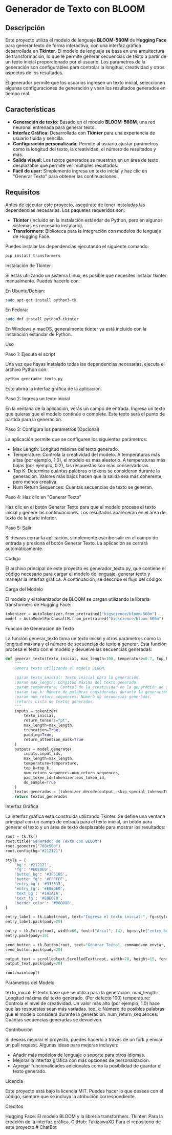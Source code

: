 # Generador de Texto con BLOOM

## Descripción

Este proyecto utiliza el modelo de lenguaje **BLOOM-560M** de **Hugging Face** para generar texto de forma interactiva, con una interfaz gráfica desarrollada en **Tkinter**. El modelo de lenguaje se basa en una arquitectura de transformación, lo que le permite generar secuencias de texto a partir de un texto inicial proporcionado por el usuario. Los parámetros de la generación son configurables para controlar la longitud, creatividad y otros aspectos de los resultados.

El generador permite que los usuarios ingresen un texto inicial, seleccionen algunas configuraciones de generación y vean los resultados generados en tiempo real.

## Características

- **Generación de texto:** Basado en el modelo **BLOOM-560M**, una red neuronal entrenada para generar texto.
- **Interfaz Gráfica:** Desarrollada con **Tkinter** para una experiencia de usuario fluida y sencilla.
- **Configuración personalizada:** Permite al usuario ajustar parámetros como la longitud del texto, la creatividad, el número de resultados y más.
- **Salida visual:** Los textos generados se muestran en un área de texto desplazable que permite ver múltiples resultados.
- **Fácil de usar:** Simplemente ingresa un texto inicial y haz clic en "Generar Texto" para obtener las continuaciones.

## Requisitos

Antes de ejecutar este proyecto, asegúrate de tener instaladas las dependencias necesarias. Los paquetes requeridos son:

- **Tkinter** (incluido en la instalación estándar de Python, pero en algunos sistemas es necesario instalarlo).
- **Transformers**: Biblioteca para la integración con modelos de lenguaje de Hugging Face.

Puedes instalar las dependencias ejecutando el siguiente comando:

```python
pip install transformers
```

Instalación de Tkinter

Si estás utilizando un sistema Linux, es posible que necesites instalar tkinter manualmente. Puedes hacerlo con:

En Ubuntu/Debian:

```bash
sudo apt-get install python3-tk
```

En Fedora:

```bash
sudo dnf install python3-tkinter
```

En Windows y macOS, generalmente tkinter ya está incluido con la instalación estándar de Python.

Uso

Paso 1: Ejecuta el script

Una vez que hayas instalado todas las dependencias necesarias, ejecuta el archivo Python con:

```bash
python generador_texto.py
```

Esto abrirá la interfaz gráfica de la aplicación.

Paso 2: Ingresa un texto inicial

En la ventana de la aplicación, verás un campo de entrada. Ingresa un texto que quieras que el modelo continúe o complete. Este texto será el punto de partida para la generación.

Paso 3: Configura los parámetros (Opcional)

La aplicación permite que se configuren los siguientes parámetros:

- Max Length: Longitud máxima del texto generado.
- Temperature: Controla la creatividad del modelo. A temperaturas más altas (por ejemplo, 1.0), el modelo es más aleatorio. A temperaturas más bajas (por ejemplo, 0.2), las respuestas son más conservadoras.
- Top K: Determina cuántas palabras o tokens se consideran durante la generación. Valores más bajos hacen que la salida sea más coherente, pero menos creativa.
- Num Return Sequences: Cuántas secuencias de texto se generan.

Paso 4: Haz clic en "Generar Texto"

Haz clic en el botón Generar Texto para que el modelo procese el texto inicial y genere las continuaciones. Los resultados aparecerán en el área de texto de la parte inferior.

Paso 5: Salir

Si deseas cerrar la aplicación, simplemente escribe salir en el campo de entrada y presiona el botón Generar Texto. La aplicación se cerrará automáticamente.

Código

El archivo principal de este proyecto es generador_texto.py, que contiene el código necesario para cargar el modelo de lenguaje, generar texto y manejar la interfaz gráfica. A continuación, se describe el flujo del código:

Carga del Modelo

El modelo y el tokenizador de BLOOM se cargan utilizando la librería transformers de Hugging Face:

```python
tokenizer = AutoTokenizer.from_pretrained("bigscience/bloom-560m")
model = AutoModelForCausalLM.from_pretrained("bigscience/bloom-560m")
```

Función de Generación de Texto

La función generar_texto toma un texto inicial y otros parámetros como la longitud máxima y el número de secuencias de texto a generar. Esta función procesa el texto con el modelo y devuelve las secuencias generadas:

```python
def generar_texto(texto_inicial, max_length=100, temperature=0.7, top_k=50, num_return_sequences=1):
    """
    Genera texto utilizando el modelo BLOOM.
    
    :param texto_inicial: Texto inicial para la generación.        
    :param max_length: Longitud máxima del texto generado.
    :param temperature: Control de la creatividad en la generación de texto.
    :param top_k: Número de palabras consideradas durante la generación.
    :param num_return_sequences: Número de secuencias generadas.
    :return: Lista de textos generados.
    """
    inputs = tokenizer(
        texto_inicial, 
        return_tensors="pt", 
        max_length=max_length,
        truncation=True, 
        padding=True,
        return_attention_mask=True
    )
    outputs = model.generate(
        inputs.input_ids,
        max_length=max_length,
        temperature=temperature,
        top_k=top_k,
        num_return_sequences=num_return_sequences,
        pad_token_id=tokenizer.eos_token_id,
        do_sample=True
    )
    textos_generados = [tokenizer.decode(output, skip_special_tokens=True) for output in outputs]
    return textos_generados
```

Interfaz Gráfica

La interfaz gráfica está construida utilizando Tkinter. Se define una ventana principal con un campo de entrada para el texto inicial, un botón para generar el texto y un área de texto desplazable para mostrar los resultados:

```python
root = tk.Tk()
root.title("Generador de Texto con BLOOM")          
root.geometry("700x500")
root.config(bg="#212121")

style = {
    'bg': '#212121',  
    'fg': '#E0E0E0', 
    'button_bg': '#3F51B5', 
    'button_fg': '#FFFFFF',  
    'entry_bg': '#333333', 
    'entry_fg': '#E0E0E0',  
    'text_bg': '#1A1A1A',  
    'text_fg': '#E0E0E0',  
    'border_color': '#888888',
}

entry_label = tk.Label(root, text="Ingresa el texto inicial:", fg=style['fg'], bg=style['bg'], font=("Arial", 14, "bold"))
entry_label.pack(pady=20)

entry = tk.Entry(root, width=60, font=("Arial", 14), bg=style['entry_bg'], fg=style['entry_fg'], borderwidth=2, relief="solid", bd=1)
entry.pack(pady=10)

send_button = tk.Button(root, text="Generar Texto", command=on_enviar, font=("Arial", 14, "bold"), bg=style['button_bg'], fg=style['button_fg'], relief="flat")
send_button.pack(pady=20)

output_text = scrolledtext.ScrolledText(root, width=70, height=15, font=("Arial", 12), bg=style['text_bg'], fg=style['text_fg'], wrap=tk.WORD, bd=1, relief="solid")
output_text.pack(pady=20)

root.mainloop()
```

Parámetros del Modelo

texto_inicial: El texto base que se utiliza para la generación.
max_length: Longitud máxima del texto generado. (Por defecto 100)
temperature: Controla el nivel de creatividad. Un valor más alto (por ejemplo, 1.0) hace que las respuestas sean más variadas.
top_k: Número de posibles palabras que el modelo considera durante la generación.
num_return_sequences: Cuántas secuencias generadas se devuelven.

Contribución

Si deseas mejorar el proyecto, puedes hacerlo a través de un fork y enviar un pull request. Algunas ideas para mejoras incluyen:

- Añadir más modelos de lenguaje o soporte para otros idiomas.
- Mejorar la interfaz gráfica con más opciones de personalización.
- Agregar funcionalidades adicionales como la posibilidad de guardar el texto generado.

Licencia

Este proyecto está bajo la licencia MIT. Puedes hacer lo que desees con el código, siempre que se incluya la atribución correspondiente.

Créditos

Hugging Face: El modelo BLOOM y la librería transformers.
Tkinter: Para la creación de la interfaz gráfica. 
GitHub: TakizawaXD Para el repositorio de este proyecto.#   C h a t B o t  
 